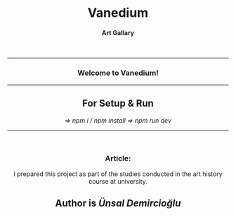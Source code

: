 <center>
  <h1>Vanedium</h1>
  <h4>Art Gallary</h4>
  <br/>
  <hr>
  <h3>Welcome to Vanedium!</h3>
  <hr>
  <h2>For Setup & Run</h2>
  <i>=> npm i / npm install</i>
  <i>=> npm run dev </i>
  <hr/>
  <br/>
  <h3>Article:</h3>
  I prepared this project as part of the studies conducted in the art history course at university.
  <h2>Author is <i>Ünsal Demircioğlu</i></h2>
</center>
